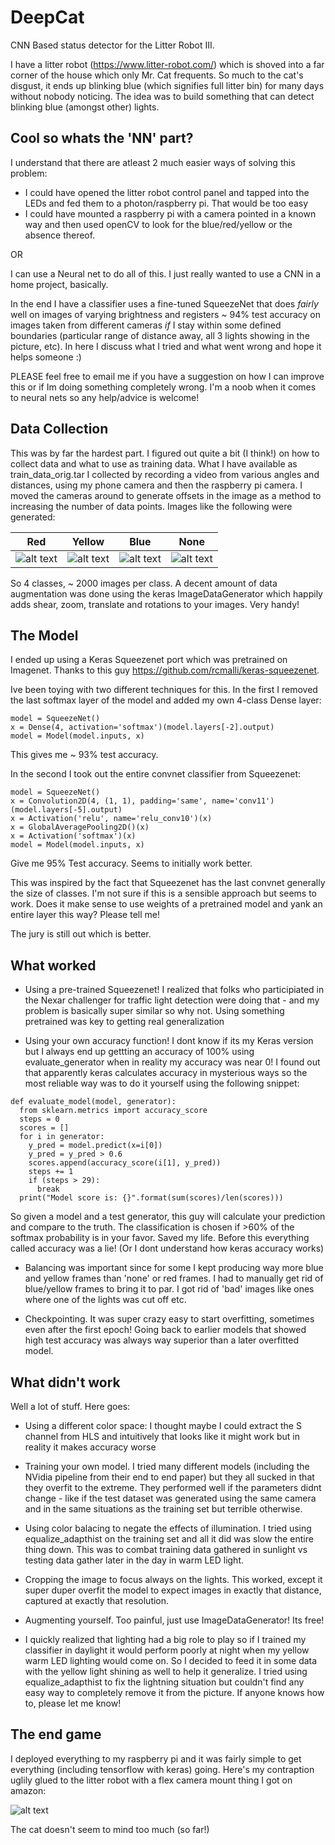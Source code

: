 # DeepCat
CNN Based status detector for the Litter Robot III. 

I have a litter robot (https://www.litter-robot.com/) which is shoved into a far corner of the house which only Mr. Cat frequents. So much to the cat's disgust, it ends up blinking blue (which signifies full litter bin) for many days without nobody noticing. The idea was to build something that can detect blinking blue (amongst other) lights. 

## Cool so whats the 'NN' part?
I understand that there are atleast 2 much easier ways of solving this problem:
- I could have opened the litter robot control panel and tapped into the LEDs and fed them to a photon/raspberry pi. That would be too easy
- I could have mounted a raspberry pi with a camera pointed in a known way and then used openCV to look for the blue/red/yellow or the absence thereof.

OR

I can use a Neural net to do all of this. I just really wanted to use a CNN in a home project, basically.

In the end I have a classifier uses a fine-tuned SqueezeNet that does _fairly_ well on images of varying brightness and registers ~ 94% test accuracy on images taken from different cameras *if* I stay within some defined boundaries (particular range of distance away, all 3 lights showing in the picture, etc). In here I discuss what I tried and what went wrong and hope it helps someone :)

PLEASE feel free to email me if you have a suggestion on how I can improve this or if Im doing something completely wrong. I'm a noob when it comes to neural nets so any help/advice is welcome!

## Data Collection
This was by far the hardest part. I figured out quite a bit (I think!) on how to collect data and what to use as training data. What I have available as train_data_orig.tar I collected by recording a video from various angles and distances, using my phone camera and then the raspberry pi camera. I moved the cameras around to generate offsets in the image as a method to increasing the number of data points. Images like the following were generated:

| Red | Yellow | Blue | None |
|---|---|---|---|
|![alt text](testImages/red.jpg "Red")|![alt text](testImages/yellow1.jpg "Yellow")|![alt text](testImages/blue1.jpg "Blue")|![alt text](testImages/none.jpg "None")|

So 4 classes, ~ 2000 images per class. A decent amount of data augmentation was done using the keras ImageDataGenerator which happily adds shear, zoom, translate and rotations to your images. Very handy!



## The Model
I ended up using a Keras Squeezenet port which was pretrained on Imagenet. Thanks to this guy https://github.com/rcmalli/keras-squeezenet. 

Ive been toying with two different techniques for this. In the first I removed the last softmax layer of the model and added my own 4-class Dense layer:
```
model = SqueezeNet()
x = Dense(4, activation='softmax')(model.layers[-2].output)
model = Model(model.inputs, x)
```
This gives me ~ 93% test accuracy.

In the second I took out the entire convnet classifier from Squeezenet:

```
model = SqueezeNet()
x = Convolution2D(4, (1, 1), padding='same', name='conv11')(model.layers[-5].output)
x = Activation('relu', name='relu_conv10')(x)
x = GlobalAveragePooling2D()(x)
x = Activation('softmax')(x)
model = Model(model.inputs, x)
```

Give me 95% Test accuracy. Seems to initially work better.

This was inspired by the fact that Squeezenet has the last convnet generally the size of classes. I'm not sure if this is a sensible approach but seems to work. Does it make sense to use weights of a pretrained model and yank an entire layer this way? Please tell me!

The jury is still out which is better. 

## What worked
- Using a pre-trained Squeezenet! I realized that folks who participiated in the Nexar challenger for traffic light detection were doing that - and my problem is basically super similar so why not. Using something pretrained was key to getting real generalization

- Using your own accuracy function! I dont know if its my Keras version but I always end up gettting an accuracy of 100% using evaluate_generator when in reality my accuracy was near 0! I found out that apparently keras calculates accuracy in mysterious ways so the most reliable way was to do it yourself using the following snippet:
```
def evaluate_model(model, generator):
  from sklearn.metrics import accuracy_score
  steps = 0
  scores = []
  for i in generator:
    y_pred = model.predict(x=i[0])
    y_pred = y_pred > 0.6
    scores.append(accuracy_score(i[1], y_pred))
    steps += 1
    if (steps > 29):
      break
  print("Model score is: {}".format(sum(scores)/len(scores)))
```

So given a model and a test generator, this guy will calculate your prediction and compare to the truth. The classification is chosen if >60% of the softmax probability is in your favor. Saved my life. Before this everything called accuracy was a lie! (Or I dont understand how keras accuracy works)

- Balancing was important since for some I kept producing way more blue and yellow frames than 'none' or red frames. I had to manually get rid of blue/yellow frames to bring it to par. I got rid of 'bad' images like ones where one of the lights was cut off etc.

- Checkpointing. It was super crazy easy to start overfitting, sometimes even after the first epoch! Going back to earlier models that showed high test accuracy was always way superior than a later overfitted model.

## What didn't work
Well a lot of stuff. Here goes:

- Using a different color space: I thought maybe I could extract the S channel from HLS and intuitively that looks like it might work but in reality it makes accuracy worse

- Training your own model. I tried many different models (including the NVidia pipeline from their end to end paper) but they all sucked in that they overfit to the extreme.  They performed well if the parameters didnt change - like if the test dataset was generated using the same camera and in the same situations as the training set but terrible otherwise.

- Using color balacing to negate the effects of illumination. I tried using equalize_adapthist on the training set and all it did was slow the entire thing down. This was to combat training data gathered in sunlight vs testing data gather later in the day in warm LED light.

- Cropping the image to focus always on the lights. This worked, except it super duper overfit the model to expect images in exactly that distance, captured at exactly that resolution.

- Augmenting yourself. Too painful, just use ImageDataGenerator! Its free!

- I quickly realized that lighting had a big role to play so if I trained my classifier in daylight it would perform poorly at night when my yellow warm LED lighting would come on. So I decided to feed it in some data with the yellow light shining as well to help it generalize. I tried using equalize_adapthist to fix the lightning situation but couldn't find any easy way to completely remove it from the picture. If anyone knows how to, please let me know!

## The end game
I deployed everything to my raspberry pi and it was fairly simple to get everything (including tensorflow with keras) going. Here's my contraption uglily glued to the litter robot with a flex camera mount thing I got on amazon:

![alt text](testImages/final.jpeg "Final")

The cat doesn't seem to mind too much (so far!)



